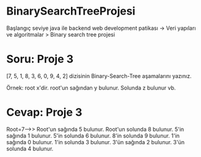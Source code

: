 # BinarySearchTreeProjesi
Başlangıç seviye java ile backend web development patikası -> Veri yapıları ve algoritmalar > Binary search tree projesi

# Soru: Proje 3
[7, 5, 1, 8, 3, 6, 0, 9, 4, 2] dizisinin Binary-Search-Tree aşamalarını yazınız.

Örnek: root x'dir. root'un sağından y bulunur. Solunda z bulunur vb.

# Cevap: Proje 3
Root=7-->>
Root'un sağında 5 bulunur. Root'un solunda 8 bulunur.
5'in sağında 1 bulunur. 5'in solunda 6 bulunur.
8'in solunda 9 bulunur.
1'in sağında 0 bulunur. 1'in solunda 3 bulunur.
3'ün sağında 2 bulunur. 3'ün solunda 4 bulunur.
